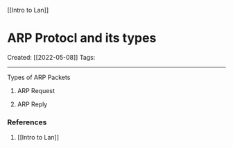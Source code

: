 [[Intro to Lan]]

# ARP Protocl and its types
Created:  [[2022-05-08]]
Tags: 

---

Types of ARP Packets
1. ARP Request

2) ARP Reply













### References
1. [[Intro to Lan]]